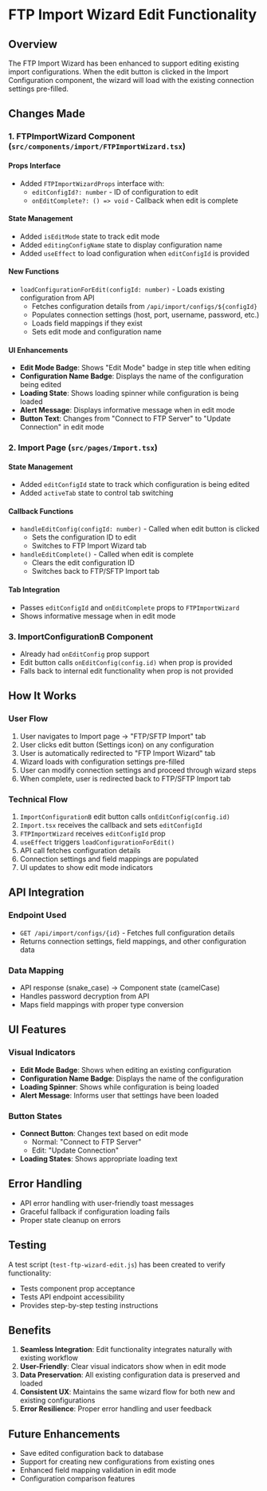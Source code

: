 # FTP Import Wizard Edit Functionality

## Overview
The FTP Import Wizard has been enhanced to support editing existing import configurations. When the edit button is clicked in the Import Configuration component, the wizard will load with the existing connection settings pre-filled.

## Changes Made

### 1. FTPImportWizard Component (`src/components/import/FTPImportWizard.tsx`)

#### Props Interface
- Added `FTPImportWizardProps` interface with:
  - `editConfigId?: number` - ID of configuration to edit
  - `onEditComplete?: () => void` - Callback when edit is complete

#### State Management
- Added `isEditMode` state to track edit mode
- Added `editingConfigName` state to display configuration name
- Added `useEffect` to load configuration when `editConfigId` is provided

#### New Functions
- `loadConfigurationForEdit(configId: number)` - Loads existing configuration from API
  - Fetches configuration details from `/api/import/configs/${configId}`
  - Populates connection settings (host, port, username, password, etc.)
  - Loads field mappings if they exist
  - Sets edit mode and configuration name

#### UI Enhancements
- **Edit Mode Badge**: Shows "Edit Mode" badge in step title when editing
- **Configuration Name Badge**: Displays the name of the configuration being edited
- **Loading State**: Shows loading spinner while configuration is being loaded
- **Alert Message**: Displays informative message when in edit mode
- **Button Text**: Changes from "Connect to FTP Server" to "Update Connection" in edit mode

### 2. Import Page (`src/pages/Import.tsx`)

#### State Management
- Added `editConfigId` state to track which configuration is being edited
- Added `activeTab` state to control tab switching

#### Callback Functions
- `handleEditConfig(configId: number)` - Called when edit button is clicked
  - Sets the configuration ID to edit
  - Switches to FTP Import Wizard tab
- `handleEditComplete()` - Called when edit is complete
  - Clears the edit configuration ID
  - Switches back to FTP/SFTP Import tab

#### Tab Integration
- Passes `editConfigId` and `onEditComplete` props to `FTPImportWizard`
- Shows informative message when in edit mode

### 3. ImportConfigurationB Component
- Already had `onEditConfig` prop support
- Edit button calls `onEditConfig(config.id)` when prop is provided
- Falls back to internal edit functionality when prop is not provided

## How It Works

### User Flow
1. User navigates to Import page → "FTP/SFTP Import" tab
2. User clicks edit button (Settings icon) on any configuration
3. User is automatically redirected to "FTP Import Wizard" tab
4. Wizard loads with configuration settings pre-filled
5. User can modify connection settings and proceed through wizard steps
6. When complete, user is redirected back to FTP/SFTP Import tab

### Technical Flow
1. `ImportConfigurationB` edit button calls `onEditConfig(config.id)`
2. `Import.tsx` receives the callback and sets `editConfigId`
3. `FTPImportWizard` receives `editConfigId` prop
4. `useEffect` triggers `loadConfigurationForEdit()`
5. API call fetches configuration details
6. Connection settings and field mappings are populated
7. UI updates to show edit mode indicators

## API Integration

### Endpoint Used
- `GET /api/import/configs/{id}` - Fetches full configuration details
- Returns connection settings, field mappings, and other configuration data

### Data Mapping
- API response (snake_case) → Component state (camelCase)
- Handles password decryption from API
- Maps field mappings with proper type conversion

## UI Features

### Visual Indicators
- **Edit Mode Badge**: Shows when editing an existing configuration
- **Configuration Name Badge**: Displays the name of the configuration
- **Loading Spinner**: Shows while configuration is being loaded
- **Alert Message**: Informs user that settings have been loaded

### Button States
- **Connect Button**: Changes text based on edit mode
  - Normal: "Connect to FTP Server"
  - Edit: "Update Connection"
- **Loading States**: Shows appropriate loading text

## Error Handling
- API error handling with user-friendly toast messages
- Graceful fallback if configuration loading fails
- Proper state cleanup on errors

## Testing
A test script (`test-ftp-wizard-edit.js`) has been created to verify functionality:
- Tests component prop acceptance
- Tests API endpoint accessibility
- Provides step-by-step testing instructions

## Benefits
1. **Seamless Integration**: Edit functionality integrates naturally with existing workflow
2. **User-Friendly**: Clear visual indicators show when in edit mode
3. **Data Preservation**: All existing configuration data is preserved and loaded
4. **Consistent UX**: Maintains the same wizard flow for both new and existing configurations
5. **Error Resilience**: Proper error handling and user feedback

## Future Enhancements
- Save edited configuration back to database
- Support for creating new configurations from existing ones
- Enhanced field mapping validation in edit mode
- Configuration comparison features 
